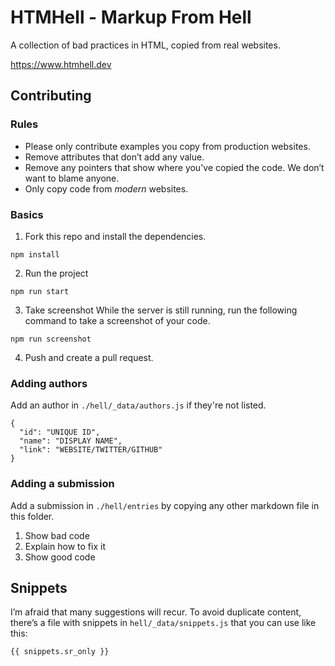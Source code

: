 # HTMHell - Markup From Hell

A collection of bad practices in HTML, copied from real websites.

<https://www.htmhell.dev>

## Contributing

### Rules

* Please only contribute examples you copy from production websites.  
* Remove attributes that don’t add any value.
* Remove any pointers that show where you've copied the code. We don’t want to blame anyone.
* Only copy code from *modern* websites.

### Basics

1. Fork this repo and install the dependencies.
  ```
  npm install
  ```

2. Run the project
  ```
  npm run start
  ```
3. Take screenshot
While the server is still running, run the following command to take a screenshot of your code.
```
npm run screenshot
```

4. Push and create a pull request.


### Adding authors

Add an author in `./hell/_data/authors.js` if they're not listed.

```
{
  "id": "UNIQUE ID",
  "name": "DISPLAY NAME",
  "link": "WEBSITE/TWITTER/GITHUB"
}
```

### Adding a submission

Add a submission in `./hell/entries` by copying any other markdown file in this folder.

1. Show bad code
2. Explain how to fix it
3. Show good code

## Snippets

I’m afraid that many suggestions will recur. To avoid duplicate content, there’s a file with snippets in `hell/_data/snippets.js` that you can use like this:

```
{{ snippets.sr_only }}
```
